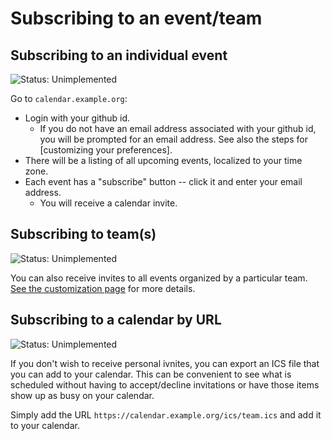 # Subscribing to an event/team

## Subscribing to an individual event

![Status: Unimplemented](https://img.shields.io/badge/Status-Unimplemented-red)

Go to `calendar.example.org`:

* Login with your github id.
    * If you do not have an email address associated with your github id, you will be prompted for an email address. See also the steps for [customizing your preferences].
* There will be a listing of all upcoming events, localized to your time zone.
* Each event has a "subscribe" button -- click it and enter your email address.
    * You will receive a calendar invite.

## Subscribing to team(s)

![Status: Unimplemented](https://img.shields.io/badge/Status-Unimplemented-red)

You can also receive invites to all events organized by a particular team. [See the customization page](./customize.md#change-the-teams-that-you-are-subscribed-to) for more details.

## Subscribing to a calendar by URL

![Status: Unimplemented](https://img.shields.io/badge/Status-Unimplemented-red)

If you don't wish to receive personal ivnites, you can export an ICS file that you can add to your calendar. This can be convenient to see what is scheduled without having to accept/decline invitations or have those items show up as busy on your calendar.

Simply add the URL `https://calendar.example.org/ics/team.ics` and add it to your calendar.

